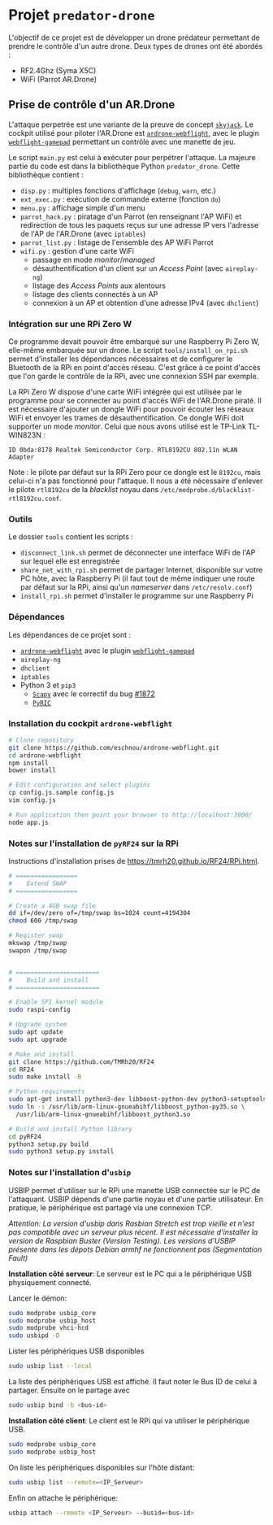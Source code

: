 # Projet `predator-drone`

L'objectif de ce projet est de développer un drone prédateur permettant de prendre le
contrôle d'un autre drone. Deux types de drones ont été abordés :

- RF2.4Ghz (Syma X5C)
- WiFi (Parrot AR.Drone)

## Prise de contrôle d'un AR.Drone

L'attaque perpetrée est une variante de la preuve de concept
[`skyjack`](https://github.com/samyk/skyjack). Le cockpit utilisé pour piloter l'AR.Drone
est [`ardrone-webflight`](https://github.com/eschnou/ardrone-webflight), avec le plugin
[`webflight-gamepad`](https://github.com/wiseman/webflight-gamepad/) permettant un
contrôle avec une manette de jeu.

Le script `main.py` est celui à exécuter pour perpétrer l'attaque. La majeure partie du
code est dans la bibliothèque Python `predator_drone`. Cette bibliothèque contient :

- `disp.py` : multiples fonctions d'affichage (`debug`, `warn`, etc.)
- `ext_exec.py` : exécution de commande externe (fonction `do`)
- `menu.py` : affichage simple d'un menu
- `parrot_hack.py` : piratage d'un Parrot (en renseignant l'AP WiFi) et redirection de
  tous les paquets reçus sur une adresse IP vers l'adresse de l'AP de l'AR.Drone (avec
  `iptables`)
- `parrot_list.py` : listage de l'ensemble des AP WiFi Parrot
- `wifi.py` : gestion d'une carte WiFi
  + passage en mode *monitor*/*managed*
  + désauthentification d'un client sur un *Access Point* (avec `aireplay-ng`)
  + listage des *Access Points* aux alentours
  + listage des clients connectés à un AP
  + connexion à un AP et obtention d'une adresse IPv4 (avec `dhclient`)



### Intégration sur une RPi Zero W

Ce programme devait pouvoir être embarqué sur une Raspberry Pi Zero W, elle-même embarquée
sur un drone. Le script `tools/install_on_rpi.sh` permet d'installer les dépendances
nécessaires et de configurer le Bluetooth de la RPi en point d'accès réseau. C'est grâce à
ce point d'accès que l'on garde le contrôle de la RPi, avec une connexion SSH par exemple.

La RPi Zero W dispose d'une carte WiFi intégrée qui est utilisée par le programme pour se
connecter au point d'accès WiFi de l'AR.Drone piraté. Il est nécessaire d'ajouter un
dongle WiFi pour pouvoir écouter les réseaux WiFi et envoyer les trames de
désauthentification. Ce dongle WiFi doit supporter un mode *monitor*. Celui que nous avons
utilisé est le TP-Link TL-WIN823N :

```
ID 0bda:8178 Realtek Semiconductor Corp. RTL8192CU 802.11n WLAN Adapter
```

Note : le pilote par défaut sur la RPi Zero pour ce dongle est le `8192cu`, mais celui-ci
n'a pas fonctionné pour l'attaque. Il nous a été nécessaire d'enlever le pilote
`rtl8192cu` de la *blacklist* noyau dans `/etc/modprobe.d/blacklist-rtl8192cu.conf`.



### Outils

Le dossier `tools` contient les scripts :

- `disconnect_link.sh` permet de déconnecter une interface WiFi de l'AP sur lequel elle
  est enregistrée
- `share_net_with_rpi.sh` permet de partager Internet, disponible sur votre PC hôte, avec
  la Raspberry Pi (il faut tout de même indiquer une route par défaut sur la RPi, ainsi
  qu'un *nameserver* dans `/etc/resolv.conf`)
- `install_rpi.sh` permet d'installer le programme sur une Raspberry Pi



### Dépendances

Les dépendances de ce projet sont :

- [`ardrone-webflight`](https://github.com/eschnou/ardrone-webflight) avec le plugin
  [`webflight-gamepad`](https://github.com/wiseman/webflight-gamepad/)
- `aireplay-ng`
- `dhclient`
- `iptables`
- Python 3 et `pip3`
  + [`Scapy`](https://scapy.net/) avec le correctif du bug
    [#1872](https://github.com/secdev/scapy/issues/1872)
  + [`PyRIC`](https://github.com/wraith-wireless/pyric)



### Installation du cockpit `ardrone-webflight`

```bash
# Clone repository
git clone https://github.com/eschnou/ardrone-webflight.git
cd ardrone-webflight
npm install
bower install

# Edit configuration and select plugins
cp config.js.sample config.js
vim config.js

# Run application then point your browser to http://localhost:3000/
node app.js
```



### Notes sur l'installation de `pyRF24` sur la RPi

Instructions d'installation prises de <https://tmrh20.github.io/RF24/RPi.html>.

```bash
# =================
#    Extend SWAP
# =================

# Create a 4GB swap file
dd if=/dev/zero of=/tmp/swap bs=1024 count=4194304
chmod 600 /tmp/swap

# Register swap
mkswap /tmp/swap
swapon /tmp/swap


# =======================
#    Build and install
# =======================

# Enable SPI kernel module
sudo raspi-config

# Upgrade system
sudo apt update
sudo apt upgrade

# Make and install
git clone https://github.com/TMRh20/RF24
cd RF24
sudo make install -B

# Python requirements
sudo apt-get install python3-dev libboost-python-dev python3-setuptools
sudo ln -s /usr/lib/arm-linux-gnueabihf/libboost_python-py35.so \
  /usr/lib/arm-linux-gnueabihf/libboost_python3.so

# Build and install Python library
cd pyRF24
python3 setup.py build
sudo python3 setup.py install
```

### Notes sur l'installation d'`usbip`

USBIP permet d'utiliser sur le RPi une manette USB connectée sur le PC de l'attaquant. USBIP dépends d'une partie noyau et d'une partie utilisateur. En pratique, le périphérique est partagé via une connexion TCP.

*Attention: La version d'usbip dans Rasbian Stretch est trop vieille et n'est pas compatible avec un serveur plus récent. Il est nécessaire d'installer la version de Raspbian Buster (Version Testing). Les versions d'USBIP présente dans les dépots Debian armhf ne fonctionnent pas (Segmentation Fault)*

__Installation côté serveur__:
Le serveur est le PC qui a le périphérique USB physiquement connecté.

Lancer le démon:
```bash
sudo modprobe usbip_core
sudo modprobe usbip_host
sudo modprobe vhci-hcd
sudo usbipd -D
```

Lister les périphériques USB disponibles
```bash
sudo usbip list --local
```
La liste des périphériques USB est affiché. Il faut noter le Bus ID de celui à partager. Ensuite on le partage avec
```bash
sudo usbip bind -b <bus-id>
```

__Installation côté client__:
Le client est le RPi qui va utiliser le périphérique USB.

```bash
sudo modprobe usbip_core
sudo modprobe usbip_host
```
On liste les périphériques disponibles sur l'hôte distant:
```bash
sudo usbip list --remote=<IP_Serveur>
```
Enfin on attache le périphérique:
```bash
usbip attach --remote <IP_Serveur> --busid=<bus-id>
```